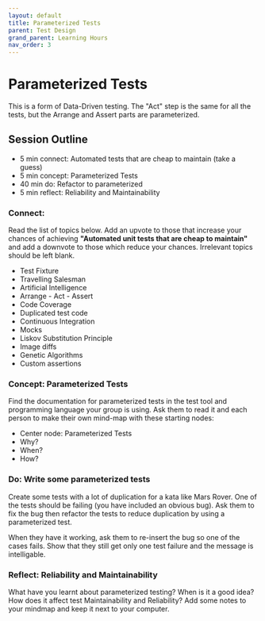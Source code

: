 ```yaml
---
layout: default
title: Parameterized Tests
parent: Test Design
grand_parent: Learning Hours
nav_order: 3
---
```


# Parameterized Tests

This is a form of Data-Driven testing. The "Act" step is the same for all the tests, but the Arrange and Assert parts are parameterized.

## Session Outline
 
* 5 min connect: Automated tests that are cheap to maintain (take a guess)
* 5 min concept: Parameterized Tests
* 40 min do: Refactor to parameterized
* 5 min reflect: Reliability and Maintainability

### Connect: 

Read the list of topics below. Add an upvote to those that increase your chances of achieving __"Automated unit tests that are cheap to maintain"__ and add a downvote to those which reduce your chances. Irrelevant topics should be left blank. 

* Test Fixture
* Travelling Salesman
* Artificial Intelligence
* Arrange - Act - Assert
* Code Coverage
* Duplicated test code
* Continuous Integration
* Mocks
* Liskov Substitution Principle
* Image diffs
* Genetic Algorithms
* Custom assertions

### Concept: Parameterized Tests
Find the documentation for parameterized tests in the test tool and programming language your group is using. Ask them to read it and each person to make their own mind-map with these starting nodes:

- Center node: Parameterized Tests
- Why?
- When?
- How?

### Do: Write some parameterized tests
Create some tests with a lot of duplication for a kata like Mars Rover. One of the tests should be failing (you have included an obvious bug). Ask them to fix the bug then refactor the tests to reduce duplication by using a parameterized test.

When they have it working, ask them to re-insert the bug so one of the cases fails. Show that they still get only one test failure and the message is intelligable.

### Reflect: Reliability and Maintainability
What have you learnt about parameterized testing? When is it a good idea? How does it affect test Maintainability and Reliability? Add some notes to your mindmap and keep it next to your computer.
